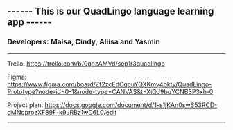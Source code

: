 <h2> ------ This is our QuadLingo language learning app ------ </h2>

<h3>Developers: Maisa, Cindy, Aliisa and Yasmin </h3>




****
Trello: https://trello.com/b/0ghzAMVd/sep1r3quadlingo

Figma: https://www.figma.com/board/Zf2zcEdCqcuYQXKmy4bkty/QuadLingo-Prototype?node-id=0-1&node-type=CANVAS&t=XiQJ9bqYCNB3P3xh-0

Project plan: https://docs.google.com/document/d/1-s1jKAn0swS53RCD-dMNoprozXF89F-k9JRBz1wD6L0/edit
****
